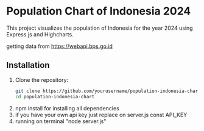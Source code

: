 # Population Chart of Indonesia 2024

This project visualizes the population of Indonesia for the year 2024 using Express.js and Highcharts.

getting data from https://webapi.bps.go.id

## Installation

1. Clone the repository:
   ```bash
   git clone https://github.com/yourusername/population-indonesia-chart.git
   cd population-indonesia-chart
2. npm install
   for installing all dependencies
3. if you have your own api key just replace on server.js
   const API_KEY
4. running on terminal "node server.js"